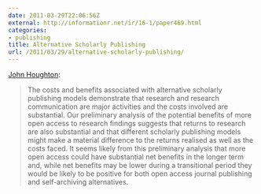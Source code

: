 ```yaml
---
date: 2011-03-29T22:06:56Z
external: http://informationr.net/ir/16-1/paper469.html
categories:
- publishing
title: Alternative Scholarly Publishing
url: /2011/03/29/alternative-scholarly-publishing/
---
```


[John Houghton](http://informationr.net/ir/16-1/paper469.html): 

> The costs and benefits associated with alternative scholarly publishing models demonstrate that research and research communication are major activities and the costs involved are substantial. Our preliminary analysis of the potential benefits of more open access to research findings suggests that returns to research are also substantial and that different scholarly publishing models might make a material difference to the returns realised as well as the costs faced. It seems likely from this preliminary analysis that more open access could have substantial net benefits in the longer term and, while net benefits may be lower during a transitional period they would be likely to be positive for both open access journal publishing and self-archiving alternatives.
